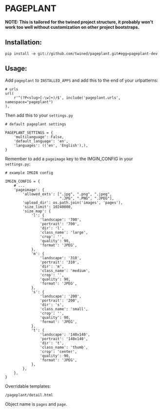 PAGEPLANT
=========

**NOTE: This is tailored for the twined project structure,
it probably won't work too well without customization on other
project bootstraps.**

Installation:
-------------

    pip install -e git://github.com/twined/pageplant.git#egg=pageplant-dev


Usage:
------

Add `pageplant` to `INSTALLED_APPS` and add this to the end
of your urlpatterns:

    # urls
    url(
        r'^(?P<slug>[-\w]+)/$', include('pageplant.urls', namespace="pageplant")
    ),

Then add this to your `settings.py`

    # default pageplant settings

    PAGEPLANT_SETTINGS = {
        'multilanguage': False,
        'default_language': 'en',
        'languages': (('en', 'English'),),
    }

Remember to add a `pageimage` key to the IMGIN_CONFIG in your `settings.py`:

    # example IMGIN config

    IMGIN_CONFIG = {
        # ...
        'pageimage': {
            'allowed_exts': [".jpg", ".png", ".jpeg",
                             ".JPG", ".PNG", ".JPEG"],
            'upload_dir': os.path.join('images', 'pages'),
            'size_limit': 10240000,
            'size_map': {
                'l': {
                    'landscape': '700',
                    'portrait': '700',
                    'dir': 'l',
                    'class_name': 'large',
                    'crop': '',
                    'quality': 90,
                    'format': 'JPEG',
                },
                'm': {
                    'landscape': '310',
                    'portrait': '310',
                    'dir': 'm',
                    'class_name': 'medium',
                    'crop': '',
                    'quality': 90,
                    'format': 'JPEG',
                },
                's': {
                    'landscape': '200',
                    'portrait': '200',
                    'dir': 's',
                    'class_name': 'small',
                    'crop': '',
                    'quality': 90,
                    'format': 'JPEG',
                },
                't': {
                    'landscape': '140x140',
                    'portrait': '140x140',
                    'dir': 't',
                    'class_name': 'thumb',
                    'crop': 'center',
                    'quality': 90,
                    'format': 'JPEG',
                },
            },
        },
    }

Overridable templates:

    /pageplant/detail.html

Object name is `pages` and `page`.

